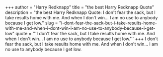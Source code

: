 +++
author = "Harry Redknapp"
title = "the best Harry Redknapp Quote"
description = "the best Harry Redknapp Quote: I don't fear the sack, but I take results home with me. And when I don't win... I am no use to anybody because I get low."
slug = "i-dont-fear-the-sack-but-i-take-results-home-with-me-and-when-i-dont-win-i-am-no-use-to-anybody-because-i-get-low"
quote = '''I don't fear the sack, but I take results home with me. And when I don't win... I am no use to anybody because I get low.'''
+++
I don't fear the sack, but I take results home with me. And when I don't win... I am no use to anybody because I get low.
